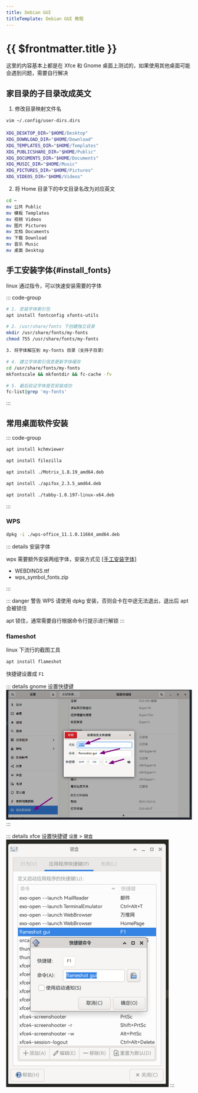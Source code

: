 ```yaml
---
title: Debian GUI
titleTemplate: Debian GUI 教程
---
```


# {{ $frontmatter.title }}

这里的内容基本上都是在 Xfce 和 Gnome 桌面上测试的，如果使用其他桌面可能会遇到问题，需要自行解决

## 家目录的子目录改成英文

1. 修改目录映射文件名

```bash
vim ~/.config/user-dirs.dirs

XDG_DESKTOP_DIR="$HOME/Desktop"
XDG_DOWNLOAD_DIR="$HOME/Download"
XDG_TEMPLATES_DIR="$HOME/Templates"
XDG_PUBLICSHARE_DIR="$HOME/Public"
XDG_DOCUMENTS_DIR="$HOME/Documents"
XDG_MUSIC_DIR="$HOME/Music"
XDG_PICTURES_DIR="$HOME/Pictures"
XDG_VIDEOS_DIR="$HOME/Videos"
```

2. 将 Home 目录下的中文目录名改为对应英文

```bash
cd ~
mv 公共 Public
mv 模板 Templates
mv 视频 Videos
mv 图片 Pictures
mv 文档 Documents
mv 下载 Download
mv 音乐 Music
mv 桌面 Desktop
```

## 手工安装字体{#install_fonts}

linux 通过指令，可以快速安装需要的字体

::: code-group

```bash [安装包]
# 1. 安装字体索引包
apt install fontconfig xfonts-utils
```

```bash [创建目录]
# 2. /usr/share/fonts 下创建独立目录
mkdir /usr/share/fonts/my-fonts
chmod 755 /usr/share/fonts/my-fonts
```

```txt [解压]
3. 将字体解压到 my-fonts 目录（支持子目录）
```

```bash [建立索引]
# 4. 建立字体索引信息更新字体缓存
cd /usr/share/fonts/my-fonts
mkfontscale && mkfontdir && fc-cache -fv
```

```bash [验证字体]
# 5. 最后验证字体是否安装成功
fc-list|grep 'my-fonts'
```

:::

## 常用桌面软件安装

::: code-group

```bash [chm工具]
apt install kchmviewer
```

```bash [ftp传输工具]
apt install filezilla
```

```bash [下载工具]
apt install ./Motrix_1.8.19_amd64.deb
```

```bash [API开发工具]
apt install ./apifox_2.3.5_amd64.deb
```

```bash [终端工具]
apt install ./tabby-1.0.197-linux-x64.deb
```

:::

### WPS

```bash
dpkg -i ./wps-office_11.1.0.11664_amd64.deb
```

::: details 安装字体

wps 需要额外安装两组字体，安装方式见 [[手工安装字体]](#install_fonts)

- WEBDINGS.ttf
- wps_symbol_fonts.zip

:::

::: danger 警告
WPS 请使用 dpkg 安装，否则会卡在中途无法退出，退出后 apt 会被锁住

apt 锁住，通常需要自行根据命令行提示进行解锁
:::

### flameshot

linux 下流行的截图工具

```bash
apt install flameshot
```

快捷键设置成 `F1`

::: details gnome 设置快捷键
![截图全局快捷键](/assets/debian/gui/001.png)
:::

::: details xfce 设置快捷键
`设置` > `键盘`
![截图全局快捷键](/assets/debian/gui/002.png)
:::
